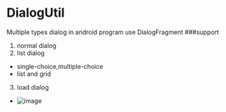 # DialogUtil
Multiple types dialog in android program use DialogFragment
###support
1. normal dialog
2. list dialog
- single-choice,multiple-choice
- list and grid
3. load dialog

- ![image](https://github.com/jessieeeee/DialogUtil/blob/master/Kapture%202016-12-09%20at%2021.36.33.gif)
